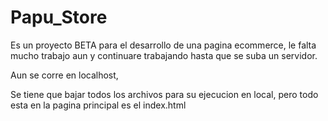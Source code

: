 # Papu_Store
Es un proyecto BETA para el desarrollo de una pagina ecommerce, le falta mucho trabajo aun y continuare trabajando hasta que se suba un servidor.

Aun se corre en localhost, 

Se tiene que bajar todos los archivos para su ejecucion en local, pero todo esta en la pagina principal es el index.html

